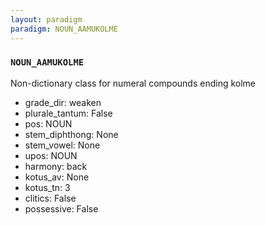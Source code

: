 ```yaml
---
layout: paradigm
paradigm: NOUN_AAMUKOLME
---
```

### ` NOUN_AAMUKOLME `

Non-dictionary class for numeral compounds ending kolme
* grade_dir: weaken
* plurale_tantum: False
* pos: NOUN
* stem_diphthong: None
* stem_vowel: None
* upos: NOUN
* harmony: back
* kotus_av: None
* kotus_tn: 3
* clitics: False
* possessive: False

